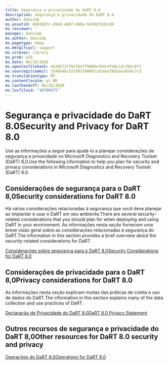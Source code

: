```yaml
---
title: Segurança e privacidade do DaRT 8.0
description: Segurança e privacidade do DaRT 8.0
author: dansimp
ms.assetid: 668188fc-d9e9-4607-b90a-9e50bf53bc88
ms.reviewer: ''
manager: dansimp
ms.author: dansimp
ms.pagetype: mdop
ms.mktglfcycl: support
ms.sitesec: library
ms.prod: w10
ms.date: 06/16/2016
ms.openlocfilehash: 45265727f01f647f9888e7b4c4fd8c12c765c072
ms.sourcegitcommit: 354664bc527d93f80687cd2eba70d1eea024c7c3
ms.translationtype: MT
ms.contentlocale: pt-BR
ms.lasthandoff: 06/26/2020
ms.locfileid: "10799575"
---
```

# <span data-ttu-id="d97cb-103">Segurança e privacidade do DaRT 8.0</span><span class="sxs-lookup"><span data-stu-id="d97cb-103">Security and Privacy for DaRT 8.0</span></span>


<span data-ttu-id="d97cb-104">Use as informações a seguir para ajudá-lo a planejar considerações de segurança e privacidade no Microsoft Diagnostics and Recovery Toolset (DaRT) 8,0.</span><span class="sxs-lookup"><span data-stu-id="d97cb-104">Use the following information to help you plan for security and privacy considerations in Microsoft Diagnostics and Recovery Toolset (DaRT) 8.0.</span></span>

## <span data-ttu-id="d97cb-105">Considerações de segurança para o DaRT 8,0</span><span class="sxs-lookup"><span data-stu-id="d97cb-105">Security considerations for DaRT 8.0</span></span>


<span data-ttu-id="d97cb-106">Há várias considerações relacionadas à segurança que você deve planejar ao implantar e usar o DaRT em seu ambiente.</span><span class="sxs-lookup"><span data-stu-id="d97cb-106">There are several security-related considerations that you should plan for when deploying and using DaRT in your environment.</span></span> <span data-ttu-id="d97cb-107">As informações nesta seção fornecem uma breve visão geral sobre as considerações relacionadas à segurança do DaRT.</span><span class="sxs-lookup"><span data-stu-id="d97cb-107">The information in this section provides a brief overview about the security-related considerations for DaRT.</span></span>

[<span data-ttu-id="d97cb-108">Considerações sobre segurança para o DaRT 8.0</span><span class="sxs-lookup"><span data-stu-id="d97cb-108">Security Considerations for DaRT 8.0</span></span>](security-considerations-for-dart-80--dart-8.md)

## <span data-ttu-id="d97cb-109">Considerações de privacidade para o DaRT 8,0</span><span class="sxs-lookup"><span data-stu-id="d97cb-109">Privacy considerations for DaRT 8.0</span></span>


<span data-ttu-id="d97cb-110">As informações nesta seção explicam muitas das práticas de coleta e uso de dados do DaRT.</span><span class="sxs-lookup"><span data-stu-id="d97cb-110">The information in this section explains many of the data collection and use practices of DaRT.</span></span>

[<span data-ttu-id="d97cb-111">Declaração de Privacidade do DaRT 8.0</span><span class="sxs-lookup"><span data-stu-id="d97cb-111">DaRT 8.0 Privacy Statement</span></span>](dart-80-privacy-statement-dart-8.md)

## <span data-ttu-id="d97cb-112">Outros recursos de segurança e privacidade do DaRT 8,0</span><span class="sxs-lookup"><span data-stu-id="d97cb-112">Other resources for DaRT 8.0 security and privacy</span></span>


[<span data-ttu-id="d97cb-113">Operações do DaRT 8.0</span><span class="sxs-lookup"><span data-stu-id="d97cb-113">Operations for DaRT 8.0</span></span>](operations-for-dart-80-dart-8.md)

 

 





